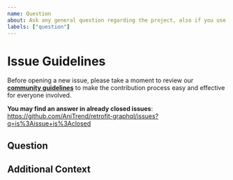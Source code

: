 ```yaml
---
name: Question
about: Ask any general question regarding the project, also if you use this if you don't know what category to use
labels: ["question"]
---
```


# Issue Guidelines

Before opening a new issue, please take a moment to review our [**community guidelines**](https://github.com/AniTrend/retrofit-graphql/blob/master/CONTRIBUTING.md) to make the contribution process easy and effective for everyone involved.

**You may find an answer in already closed issues**:
https://github.com/AniTrend/retrofit-graphql/issues?q=is%3Aissue+is%3Aclosed

## Question
<!-- Clearly and explicitly explain the details about your question -->

## Additional Context
<!-- Any additional information regarding your question, you may also add screenshots if any under this section -->
